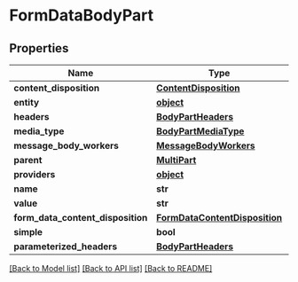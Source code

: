 # FormDataBodyPart

## Properties
Name | Type | Description | Notes
------------ | ------------- | ------------- | -------------
**content_disposition** | [**ContentDisposition**](ContentDisposition.md) |  | [optional] 
**entity** | [**object**](.md) |  | [optional] 
**headers** | [**BodyPartHeaders**](BodyPartHeaders.md) |  | [optional] 
**media_type** | [**BodyPartMediaType**](BodyPartMediaType.md) |  | [optional] 
**message_body_workers** | [**MessageBodyWorkers**](MessageBodyWorkers.md) |  | [optional] 
**parent** | [**MultiPart**](MultiPart.md) |  | [optional] 
**providers** | [**object**](.md) |  | [optional] 
**name** | **str** |  | [optional] 
**value** | **str** |  | [optional] 
**form_data_content_disposition** | [**FormDataContentDisposition**](FormDataContentDisposition.md) |  | [optional] 
**simple** | **bool** |  | [optional] 
**parameterized_headers** | [**BodyPartHeaders**](BodyPartHeaders.md) |  | [optional] 

[[Back to Model list]](../README.md#documentation-for-models) [[Back to API list]](../README.md#documentation-for-api-endpoints) [[Back to README]](../README.md)


